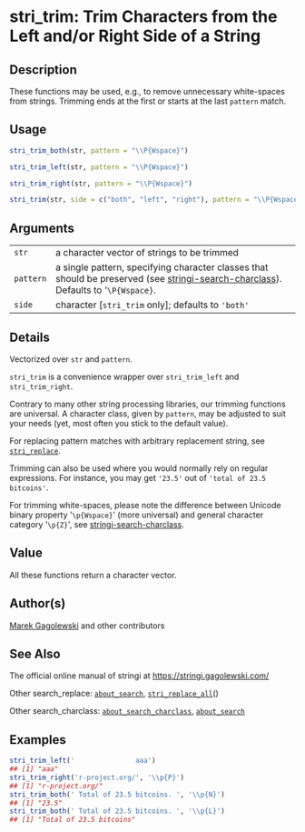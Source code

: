 # stri\_trim: Trim Characters from the Left and/or Right Side of a String

## Description

These functions may be used, e.g., to remove unnecessary white-spaces from strings. Trimming ends at the first or starts at the last `pattern` match.

## Usage

```r
stri_trim_both(str, pattern = "\\P{Wspace}")

stri_trim_left(str, pattern = "\\P{Wspace}")

stri_trim_right(str, pattern = "\\P{Wspace}")

stri_trim(str, side = c("both", "left", "right"), pattern = "\\P{Wspace}")
```

## Arguments

|           |                                                                                                                                                                                                          |
|-----------|----------------------------------------------------------------------------------------------------------------------------------------------------------------------------------------------------------|
| `str`     | a character vector of strings to be trimmed                                                                                                                                                              |
| `pattern` | a single pattern, specifying character classes that should be preserved (see [stringi-search-charclass](https://stringi.gagolewski.com/rapi/stringi-search-charclass.html)). Defaults to \'`\P{Wspace}`. |
| `side`    | character \[`stri_trim` only\]; defaults to `'both'`                                                                                                                                                     |

## Details

Vectorized over `str` and `pattern`.

`stri_trim` is a convenience wrapper over `stri_trim_left` and `stri_trim_right`.

Contrary to many other string processing libraries, our trimming functions are universal. A character class, given by `pattern`, may be adjusted to suit your needs (yet, most often you stick to the default value).

For replacing pattern matches with arbitrary replacement string, see [`stri_replace`](https://stringi.gagolewski.com/rapi/stri_replace.html).

Trimming can also be used where you would normally rely on regular expressions. For instance, you may get `'23.5'` out of `'total of 23.5 bitcoins'`.

For trimming white-spaces, please note the difference between Unicode binary property \'`\p{Wspace}`\' (more universal) and general character category \'`\p{Z}`\', see [stringi-search-charclass](https://stringi.gagolewski.com/rapi/stringi-search-charclass.html).

## Value

All these functions return a character vector.

## Author(s)

[Marek Gagolewski](https://www.gagolewski.com/) and other contributors

## See Also

The official online manual of <span class="pkg">stringi</span> at <https://stringi.gagolewski.com/>

Other search\_replace: [`about_search`](https://stringi.gagolewski.com/rapi/about_search.html), [`stri_replace_all`](https://stringi.gagolewski.com/rapi/stri_replace_all.html)()

Other search\_charclass: [`about_search_charclass`](https://stringi.gagolewski.com/rapi/about_search_charclass.html), [`about_search`](https://stringi.gagolewski.com/rapi/about_search.html)

## Examples




```r
stri_trim_left('               aaa')
## [1] "aaa"
stri_trim_right('r-project.org/', '\\p{P}')
## [1] "r-project.org/"
stri_trim_both(' Total of 23.5 bitcoins. ', '\\p{N}')
## [1] "23.5"
stri_trim_both(' Total of 23.5 bitcoins. ', '\\p{L}')
## [1] "Total of 23.5 bitcoins"
```
